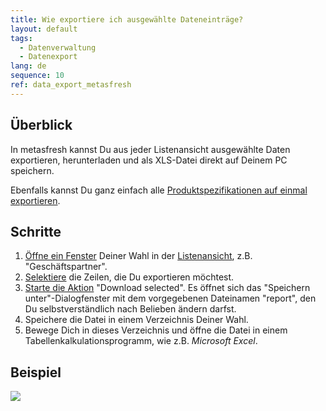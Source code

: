 ```yaml
---
title: Wie exportiere ich ausgewählte Dateneinträge?
layout: default
tags:
  - Datenverwaltung
  - Datenexport
lang: de
sequence: 10
ref: data_export_metasfresh
---
```


## Überblick
In metasfresh kannst Du aus jeder Listenansicht ausgewählte Daten exportieren, herunterladen und als XLS-Datei direkt auf Deinem PC speichern.

Ebenfalls kannst Du ganz einfach alle [Produktspezifikationen auf einmal exportieren](Produktdaten_exportieren).

## Schritte
1. [Öffne ein Fenster](Menu) Deiner Wahl in der [Listenansicht](Ansichten#listenansicht), z.B. "Geschäftspartner".
1. [Selektiere](AuswahlBelege) die Zeilen, die Du exportieren möchtest.
1. [Starte die Aktion](AktionStarten#aktionsmenue) "Download selected". Es öffnet sich das "Speichern unter"-Dialogfenster mit dem vorgegebenen Dateinamen "report", den Du selbstverständlich nach Belieben ändern darfst.
1. Speichere die Datei in einem Verzeichnis Deiner Wahl.
1. Bewege Dich in dieses Verzeichnis und öffne die Datei in einem Tabellenkalkulationsprogramm, wie z.B. *Microsoft Excel*.

## Beispiel
![](assets/Daten_exportieren.gif)
